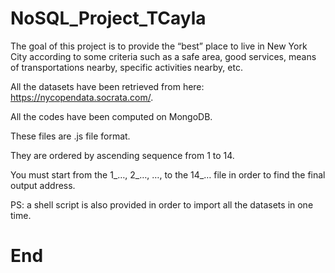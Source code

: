 # NoSQL_Project_TCayla

The goal of this project is to provide the “best” place to live in New York City according to some  criteria such as a safe area, good services, means of transportations nearby, specific activities nearby, etc. 

All the datasets have been retrieved from here: https://nycopendata.socrata.com/.

All the codes have been computed on MongoDB.

These files are .js file format. 

They are ordered by ascending sequence from 1 to 14. 

You must start from the 1_…, 2_…, …, to the 14_… file in order to find the final output address.

PS: a shell script is also provided in order to import all the datasets in one time.

# End
